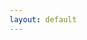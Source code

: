 ```yaml
---
layout: default
---
```


<script setup>
import CreatorDilemmaStory from '../components/CreatorDilemmaStory.vue'
</script>

<CreatorDilemmaStory />

<!--
This is Sarah. She's a creator. Her interaction with the world is through her art. But when her work is stolen and her ownership is erased, the trust between her and her audience is broken. She loses credit, income, and the digital world loses a piece of its integrity. This happens millions of times every day.
-->